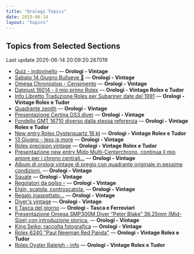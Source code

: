 ```yaml
---
title: "Orologi Topics"
date: 2025-06-14
layout: "topics"
---
```


## Topics from Selected Sections

Last update 2025-06-14 20:09:20.267019

- [Quiz - indovinello](https://orologi.forumfree.it/?t=80723577) — **Orologi - Vintage**
- [Sabato 14 Giugno Bullseye 🐂](https://orologi.forumfree.it/?t=80723557) — **Orologi - Vintage**
- [Omega Chronostop - Censimento](https://orologi.forumfree.it/?t=80707535) — **Orologi - Vintage**
- [Datejust 16014 - il mio primo Rolex](https://orologi.forumfree.it/?t=80722290) — **Orologi - Vintage Rolex e Tudor**
- [Info Libretto Traduzione Rolex per Subariner date del 1991](https://orologi.forumfree.it/?t=80722028) — **Orologi - Vintage Rolex e Tudor**
- [Quadrante zenith](https://orologi.forumfree.it/?t=80723573) — **Orologi - Vintage**
- [Presentazione Certina DS3 diver](https://orologi.forumfree.it/?t=80715969) — **Orologi - Vintage**
- [Fondello GMT 16710 diverso dalla stessa referenza](https://orologi.forumfree.it/?t=72300359) — **Orologi - Vintage Rolex e Tudor**
- [New entry Rolex Oysterquartz 18 kt](https://orologi.forumfree.it/?t=80713978) — **Orologi - Vintage Rolex e Tudor**
- [13 Giugno - less is more](https://orologi.forumfree.it/?t=80722662) — **Orologi - Vintage**
- [Rolex precision vintage](https://orologi.forumfree.it/?t=80723926) — **Orologi - Vintage Rolex e Tudor**
- [Presentazione new entry Mido Multi-Centerchrono, continua il mio amore per i chrono centrali…](https://orologi.forumfree.it/?t=80721618) — **Orologi - Vintage**
- [Album di orologi vintage di pregio con quadrante originale  in pessime condizioni.](https://orologi.forumfree.it/?t=79944873) — **Orologi - Vintage**
- [Squale](https://orologi.forumfree.it/?t=80724094) — **Orologi - Vintage**
- [Regolatori da polso -](https://orologi.forumfree.it/?t=80723389) — **Orologi - Vintage**
- [Elgin, scatola, controscatola.](https://orologi.forumfree.it/?t=80722722) — **Orologi - Vintage**
- [Regalo inaspettato...](https://orologi.forumfree.it/?t=80723927) — **Orologi - Vintage**
- [Diver's vintage](https://orologi.forumfree.it/?t=71608461) — **Orologi - Vintage**
- [Il Tasca del giorno](https://orologi.forumfree.it/?t=80702163) — **Orologi - Tasca e Ferroviari**
- [Presentazione Omega SMP300M Diver “Peter Blake” 36.25mm (Mid-Size) con introduzione storica.](https://orologi.forumfree.it/?t=80712458) — **Orologi - Vintage**
- [King Seiko: raccolta fotografica](https://orologi.forumfree.it/?t=78946994) — **Orologi - Vintage**
- [Rolex 6240 "Paul Newman Red Panda"](https://orologi.forumfree.it/?t=80675837) — **Orologi - Vintage Rolex e Tudor**
- [Rolex Oyster Raleigh - info](https://orologi.forumfree.it/?t=80723100) — **Orologi - Vintage Rolex e Tudor**
